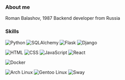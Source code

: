### About me
Roman Balashov, 1987
Backend developer
from Russia

### Skills
![Python](https://img.shields.io/badge/-Python-3776AB?logo=python&logoColor=white&style=for-the-badge)
![SQLAlchemy](https://img.shields.io/badge/SQLAlchemy-306998?logo=python&logoColor=white)
![Flask](https://img.shields.io/badge/Flask-000000?style=for-the-badge&logo=Flask&logoColor=white)
![Django](https://img.shields.io/badge/Django-092E20?style=for-the-badge&logo=django&logoColor=green)

![HTML](https://img.shields.io/badge/-HTML-E34F26?logo=html5&logoColor=white&style=for-the-badge)
![CSS](https://img.shields.io/badge/-CSS-1572B6?logo=css3&logoColor=white&style=for-the-badge)
![JavaScript](https://shields.io/badge/JavaScript-F7DF1E?logo=JavaScript&logoColor=000&style=flat-square)
![React](https://img.shields.io/badge/-ReactJs-61DAFB?logo=react&logoColor=white&style=for-the-badge)

![Docker](https://img.shields.io/badge/docker-257bd6?style=for-the-badge&logo=docker&logoColor=white)

![Arch Linux](https://img.shields.io/badge/-Arch%20Linux-grey?logo=archlinux)
![Gentoo Linux](https://img.shields.io/badge/OS-Gentoo-informational?style=for-the-badge&logo=Gentoo&color=54487A)
![Sway](https://shields.io/badge/SwayWM-6fcbe2?l&style=flat-square)
